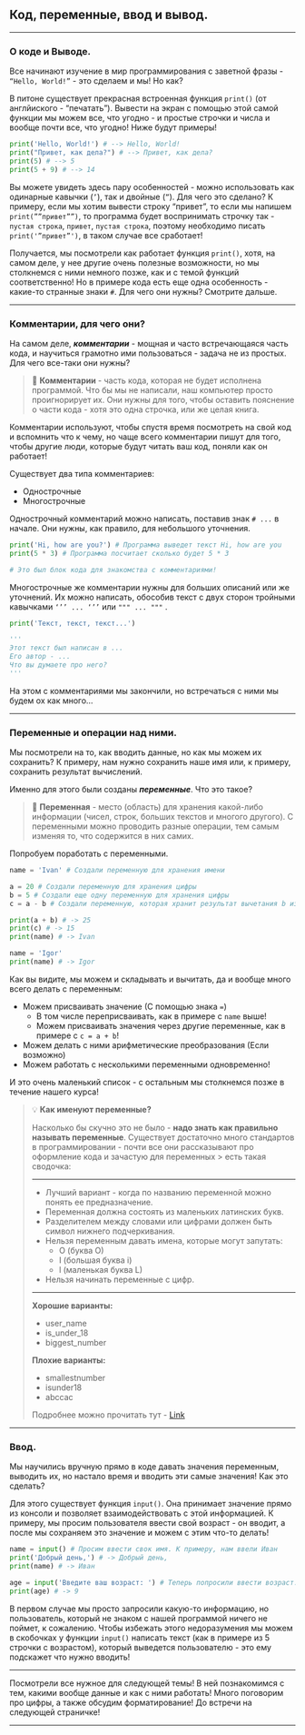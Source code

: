 ## Код, переменные, ввод и вывод.

---

### **О коде и Выводе.**

Все начинают изучение в мир программирования с заветной фразы - `“Hello, World!”` - это сделаем и мы! Но как? 

В питоне существует прекрасная встроенная функция `print()` (от англйиского - “печатать”). Вывести на экран с помощью этой самой функции мы можем все, что угодно - и простые строчки и числа и вообще почти все, что угодно! Ниже будут примеры!

```python
print('Hello, World!') # --> Hello, World!
print("Привет, как дела?") # --> Привет, как дела? 
print(5) # --> 5
print(5 + 9) # --> 14
```

Вы можете увидеть здесь пару особенностей - можно использовать как одинарные кавычки (`’`), так и двойные (`”`). Для чего это сделано? К примеру, если мы хотим вывести строку “привет”, то если мы напишем `print(””привет””)`, то программа будет воспринимать строчку так - `пустая строка`, `привет`, `пустая строка`, поэтому необходимо писать  `print('”привет”')`,  в таком случае все сработает!

Получается, мы посмотрели как работает функция `print()`, хотя, на самом деле, у нее другие очень полезные возможности, но мы столкнемся с ними немного позже, как и с темой функций соответственно! Но в примере кода есть еще одна особенность - какие-то странные знаки `#`. Для чего они нужны? Смотрите дальше.

---

### **Комментарии, для чего они?**

На самом деле, ***комментарии*** - мощная и часто встречающаяся часть кода, и научиться грамотно ими пользоваться - задача не из простых. Для чего все-таки они нужны?


> 🔖 **Комментарии** - часть кода, которая не будет исполнена программой. Что бы мы не написали, наш компьютер просто проигнорирует их. Они нужны для того, чтобы оставить пояснение о части кода - хотя это одна строчка, или же целая книга.


Комментарии используют, чтобы спустя время посмотреть на свой код и вспомнить что к чему, но чаще всего комментарии пишут для того, чтобы другие люди, которые будут читать ваш код, поняли как он работает! 

Существует два типа комментариев:

- Однострочные
- Многострочные

Однострочный комментарий можно написать, поставив знак `# ...` в начале. Они нужны, как правило, для небольшого уточнения.

```python
print('Hi, how are you?') # Программа выведет текст Hi, how are you
print(5 * 3) # Программа посчитает сколько будет 5 * 3

# Это был блок кода для знакомства с комментариями!
```

Многострочные же комментарии нужны для больших описаний или же уточнений. Их можно написать, обособив текст с двух сторон тройными кавычками `‘’’ ... ‘’’` или `""" ... """` . 

```python
print('Текст, текст, текст...')

'''
Этот текст был написан в ...
Его автор - ...
Что вы думаете про него?
'''
```

На этом с комментариями мы закончили, но встречаться с ними мы будем ох как много…

---

### **Переменные и операции над ними.**

Мы посмотрели на то, как вводить данные, но как мы можем их сохранить? К примеру, нам нужно сохранить наше имя или, к примеру, сохранить результат вычислений.

Именно для этого были созданы ***переменные***. Что это такое? 


> 🔖 **Переменная** - место (область) для хранения какой-либо информации (чисел, строк, больших текстов и многого другого). С переменными можно проводить разные операции, тем самым изменяя то, что содержится в них самих.


Попробуем поработать с переменными.

```python
name = 'Ivan' # Создали переменную для хранения имени

a = 20 # Создали переменную для хранения цифры
b = 5 # Создали еще одну переменную для хранения цифры
c = a - b # Создали переменную, которая хранит результат вычетания b из a.

print(a + b) # -> 25 
print(c) # -> 15
print(name) # -> Ivan

name = 'Igor'
print(name) # -> Igor
```

Как вы видите, мы можем и складывать и вычитать, да и вообще много всего делать с переменным:

- Можем присваивать значение (С помощью знака `=`)
    - В том числе переприсваивать, как в примере с `name` выше!
    - Можем присваивать значения через другие переменные, как в примере с `c = a + b`!
- Можем делать с ними арифметические преобразования (Если возможно)
- Можем работать с несколькими переменными одновременно!

И это очень маленький список - с остальным мы столкнемся позже в течение нашего курса!



> 💡 **Как именуют переменные?**
> 
> Насколько бы скучно это не было - **надо знать как правильно называть переменные**. Существует достаточно много стандартов в программировании - почти все они рассказывают про оформление кода и зачастую для переменных > есть такая сводочка:
> ****
> 
> - Лучший вариант - когда по названию переменной можно понять ее предназначение.
> - Переменная должна состоять из маленьких латинских букв.
> - Разделителем между словами или цифрами должен быть символ нижнего подчеркивания.
> - Нельзя переменным давать имена, которые могут запутать:
>     - O (буква O)
>     - I (большая буква i)
>     - l (маленькая буква L)
> - Нельзя начинать переменные с цифр.
> 
> ---
> 
> **Хорошие варианты:**
> 
> - user_name
> - is_under_18
> - biggest_number
> 
> **Плохие варианты:**
> 
> - smallestnumber
> - isunder18
> - abccac
> 
> Подробнее можно прочитать тут - [Link](https://peps.python.org/pep-0008/)

---

### **Ввод.**

Мы научились вручную прямо в коде давать значения переменным, выводить их, но настало время и вводить эти самые значения! Как это сделать?

Для этого существует функция `input()`. Она принимает значение прямо из консоли и позволяет взаимодействовать с этой информацией. К примеру, мы просим пользователя ввести свой возраст - он вводит, а после мы сохраняем это значение и можем с этим что-то делать!

```python
name = input() # Просим ввести свок имя. К примеру, нам ввели Иван
print('Добрый день,') # -> Добрый день,
print(name) # -> Иван

age = input('Введите ваш возраст: ') # Теперь попросили ввести возраст. Пусть ввели 9.
print(age) # -> 9
```

В первом случае мы просто запросили какую-то информацию, но пользователь, который не знаком с нашей программой ничего не поймет, к сожалению. Чтобы избежать этого недоразумения мы можем в скобочках у функции `input()` написать текст (как в примере из 5 строчки с возрастом), который выведется пользователю - это ему подскажет что нужно вводить! 

---

Посмотрели все нужное для следующей темы! В ней познакомимся с тем, какими вообще данные и как с ними работать! Много поговорим про цифры, а также обсудим форматирование! До встречи на следующей страничке!

---
